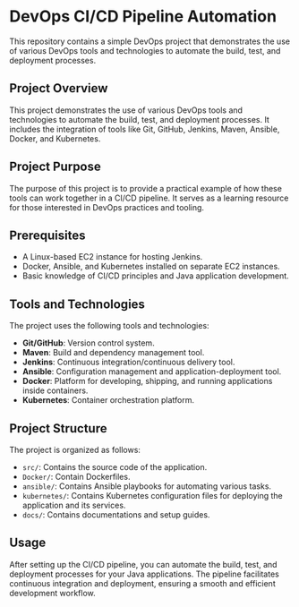 # DevOps CI/CD Pipeline Automation

This repository contains a simple DevOps project that demonstrates the use of various DevOps tools and technologies to automate the build, test, and deployment processes.

## Project Overview

This project demonstrates the use of various DevOps tools and technologies to automate the build, test, and deployment processes. It includes the integration of tools like Git, GitHub, Jenkins, Maven, Ansible, Docker, and Kubernetes.

## Project Purpose

The purpose of this project is to provide a practical example of how these tools can work together in a CI/CD pipeline. It serves as a learning resource for those interested in DevOps practices and tooling.

## Prerequisites

- A Linux-based EC2 instance for hosting Jenkins.
- Docker, Ansible, and Kubernetes installed on separate EC2 instances.
- Basic knowledge of CI/CD principles and Java application development.


## Tools and Technologies

The project uses the following tools and technologies:

- **Git/GitHub**: Version control system.
- **Maven**: Build and dependency management tool.
- **Jenkins**: Continuous integration/continuous delivery tool.
- **Ansible**: Configuration management and application-deployment tool.
- **Docker**: Platform for developing, shipping, and running applications inside containers.
- **Kubernetes**: Container orchestration platform.

## Project Structure

The project is organized as follows:

- `src/`: Contains the source code of the application.
- `Docker/`: Contain Dockerfiles.
- `ansible/`: Contains Ansible playbooks for automating various tasks.
- `kubernetes/`: Contains Kubernetes configuration files for deploying the application and its services.
- `docs/`: Contains documentations and setup guides.

## Usage
After setting up the CI/CD pipeline, you can automate the build, test, and deployment processes for your Java applications. The pipeline facilitates continuous integration and deployment, ensuring a smooth and efficient development workflow.

